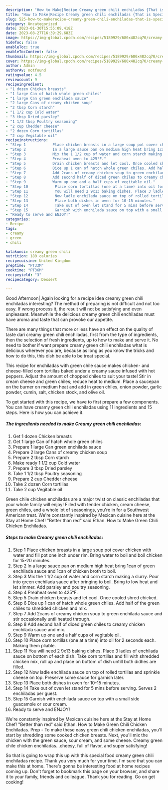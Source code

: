 ```yaml
---
description: "How to Make|Recipe Creamy green chili enchiladas {That is Special"
title: "How to Make|Recipe Creamy green chili enchiladas {That is Special"
slug: 525-how-to-makerecipe-creamy-green-chili-enchiladas-that-is-special
category: Uncategorized
date: 2023-01-30T15:55:09.418Z
date: 2023-08-27T16:39:29.683Z
image: https://img-global.cpcdn.com/recipes/5189929/680x482cq70/creamy-green-chili-enchiladas-recipe-main-photo.jpg
hideToc: false
enableToc: true
enableTocContent: false
thumbnail: https://img-global.cpcdn.com/recipes/5189929/680x482cq70/creamy-green-chili-enchiladas-recipe-main-photo.jpg
cover: https://img-global.cpcdn.com/recipes/5189929/680x482cq70/creamy-green-chili-enchiladas-recipe-main-photo.jpg
author: Admin
authorAv: notfound
ratingvalue: 4.5
reviewcount: 9
recipeingredient:
- "1 dozen Chicken breasts"
- "1 large Can of hatch whole green chiles"
- "1 large Can green enchilada sauce"
- "2 large Cans of creamy chicken soup"
- "2 tbsp Corn starch"
- "1 1/2 cup Cold water"
- "3 tbsp Dried parsley"
- "1 1/2 tbsp Poultry seasoning"
- "2 cup Chedder cheese"
- "2 dozen Corn tortillas"
- "2 cup Vegitable oil"
recipeinstructions:
- "Step 1            Place chicken breasts in a large soup pot cover chicken with water and fill pot one inch under rim. Bring water to boil and boil chicken for 15-20 minutes."
- "Step 2            In a large sauce pan on medium high heat bring 1can of green enchilada sauce and 1can of chicken broth to boil."
- "Step 3            Mix the 1 1/2 cup of water and corn starch making a slurry. Pour into green enchilada sauce after bringing to boil. Bring to low heat and let simmer. Add parsley and poultry seasoning."
- "Step 4            Preaheat oven to 425°F."
- "Step 5            Drain chicken breasts and let cool. Once cooled shred chicked."
- "Step 6            Dice up 1 can of hatch whole green chiles. Add half of the green chiles to shredded chicken and mix."
- "Step 7            Add 2cans of creamy chicken soup to green enchilada sauce and stir occasionally until heated through."
- "Step 8            Add second half of diced green chiles to creamy chicken enchilada sauce and mix."
- "Step 9            Warm up one and a half cups of vegitable oil."
- "Step 10            Place corn tortillas (one at a time) into oil for 2 seconds each. Making them pliable."
- "Step 11            You will need 2 9x13 baking dishes. Place 3 ladles of enchilada sauce on bottom of each dish. Take corn tortillas and fill with shredded chicken mix, roll up and place on bottom of dish untill both didhes are filled."
- "Step 12            Now ladle enchilada sauce on top of rolled tortillas and sprinkle cheese on top. Preserve some sauce for garnish later."
- "Step 13            Place both dishes in oven for 10-15 minutes."
- "Step 14            Take out of oven let stand for 5 mins before serving. Serves 2 enchiladas per guest."
- "Step 15            Garnish with enchilada sauce on top with a small side guacamole or sour cream."
- "Ready to serve and ENJOY!"
categories:
- Recipe
tags:
- creamy
- green
- chili

katakunci: creamy green chili 
nutrition: 180 calories
recipecuisine: United Kingdom
preptime: "PT33M"
cooktime: "PT36M"
recipeyield: "3"
recipecategory: Dessert

---
```



Good Afternoon| Again looking for a recipe idea creamy green chili enchiladas interesting? The method of preparing is not difficult and not too easy. If wrong process it, the result will not be satisfying and even unpleasant. Meanwhile the delicious creamy green chili enchiladas must have aroma and taste that can provoke our appetite.






There are many things that more or less have an effect on the quality of taste dari creamy green chili enchiladas, first from the type of ingredients, then the selection of fresh ingredients, up to how to make and serve it. No need to bother if want prepare creamy green chili enchiladas what is delicious wherever you are, because as long as you know the tricks and how to do this, this dish be able to be treat special.


This recipe for enchiladas with green chile sauce makes chicken- and cheese-filled corn tortillas baked under a creamy sauce infused with hot peppers. Adjust the amount of chopped chiles to suit your taste! Stir in cream cheese and green chiles; reduce heat to medium. Place a saucepan on the burner on medium heat and add in green chiles, onion powder, garlic powder, cumin, salt, chicken stock, and olive oil.


To get started with this recipe, we have to first prepare a few components. You can have creamy green chili enchiladas using 11 ingredients and 15 steps. Here is how you can achieve it.

<!--inarticleads1-->

##### The ingredients needed to make Creamy green chili enchiladas:

1. Get 1 dozen Chicken breasts
1. Get 1 large Can of hatch whole green chiles
1. Prepare 1 large Can green enchilada sauce
1. Prepare 2 large Cans of creamy chicken soup
1. Prepare 2 tbsp Corn starch
1. Make ready 1 1/2 cup Cold water
1. Prepare 3 tbsp Dried parsley
1. Take 1 1/2 tbsp Poultry seasoning
1. Prepare 2 cup Chedder cheese
1. Take 2 dozen Corn tortillas
1. Take 2 cup Vegitable oil


Green chile chicken enchiladas are a major twist on classic enchiladas that your whole family will enjoy! Filled with tender chicken, cream cheese, green chiles, and a whole lot of seasonings, you&#39;re in for a Southwest American treat. We&#39;re constantly inspired by Mexican cuisine here at the Stay at Home Chef! &#34;Better than red&#34; said Ethan. How to Make Green Chili Chicken Enchiladas. 

<!--inarticleads2-->

##### Steps to make Creamy green chili enchiladas:

1. Step 1            Place chicken breasts in a large soup pot cover chicken with water and fill pot one inch under rim. Bring water to boil and boil chicken for 15-20 minutes.
1. Step 2            In a large sauce pan on medium high heat bring 1can of green enchilada sauce and 1can of chicken broth to boil.
1. Step 3            Mix the 1 1/2 cup of water and corn starch making a slurry. Pour into green enchilada sauce after bringing to boil. Bring to low heat and let simmer. Add parsley and poultry seasoning.
1. Step 4            Preaheat oven to 425°F.
1. Step 5            Drain chicken breasts and let cool. Once cooled shred chicked.
1. Step 6            Dice up 1 can of hatch whole green chiles. Add half of the green chiles to shredded chicken and mix.
1. Step 7            Add 2cans of creamy chicken soup to green enchilada sauce and stir occasionally until heated through.
1. Step 8            Add second half of diced green chiles to creamy chicken enchilada sauce and mix.
1. Step 9            Warm up one and a half cups of vegitable oil.
1. Step 10            Place corn tortillas (one at a time) into oil for 2 seconds each. Making them pliable.
1. Step 11            You will need 2 9x13 baking dishes. Place 3 ladles of enchilada sauce on bottom of each dish. Take corn tortillas and fill with shredded chicken mix, roll up and place on bottom of dish untill both didhes are filled.
1. Step 12            Now ladle enchilada sauce on top of rolled tortillas and sprinkle cheese on top. Preserve some sauce for garnish later.
1. Step 13            Place both dishes in oven for 10-15 minutes.
1. Step 14            Take out of oven let stand for 5 mins before serving. Serves 2 enchiladas per guest.
1. Step 15            Garnish with enchilada sauce on top with a small side guacamole or sour cream.
1. Ready to serve and ENJOY!

We&#39;re constantly inspired by Mexican cuisine here at the Stay at Home Chef! &#34;Better than red&#34; said Ethan. How to Make Green Chili Chicken Enchiladas. Prep - To make these easy green chili chicken enchiladas, you&#39;ll start by shredding some cooked chicken breasts. Next, you&#39;ll mix the chicken with the green sauce, sour cream, and some cheese. Creamy green chile chicken enchiladas…cheesy, full of flavor, and super satisfying! 

So that is going to wrap this up with this special food creamy green chili enchiladas recipe. Thank you very much for your time. I'm sure that you can make this at home. There's gonna be interesting food at home recipes coming up. Don't forget to bookmark this page on your browser, and share it to your family, friends and colleague. Thank you for reading. Go on get cooking!

